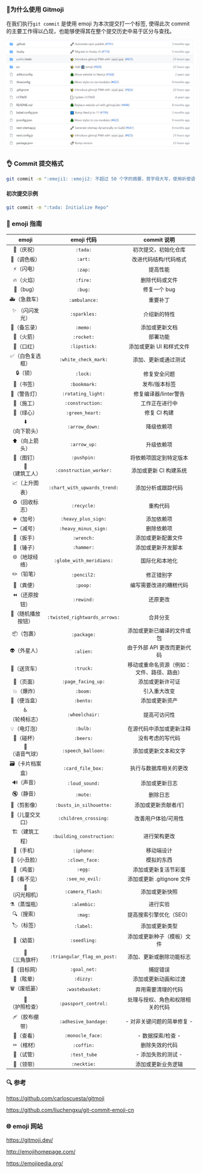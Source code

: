 
### :tada:为什么使用 Gitmoji ​​

在我们执行`git commit` 是使用 emoji 为本次提交打一个标签, 使得此次 commit 的主要工作得以凸现，也能够使得其在整个提交历史中易于区分与查找。

![Gitemoji](./images/image-20210803201124334.png)

###  :ok_hand: Commit 提交格式

```sh
git commit -m ":emoji1: :emoji2: 不超过 50 个字的摘要，首字母大写，使用祈使语气，句末不要加句号"
```

#### 初次提交示例

```sh
git commit -m ":tada: Initialize Repo"
```

###  :memo: emoji 指南

|                    emoji                    |          emoji 代码           |                commit 说明                 |
| :-----------------------------------------: | :---------------------------: | :----------------------------------------: |
|               :tada:（庆祝）                |           `:tada:`​            |            初次提交，初始化仓库            |
|               :art:（调色板）               |            `:art:`            |           改进代码结构/代码格式            |
|                :zap:（闪电）                |            `:zap:`​            |                  提高性能                  |
|               :fire:（火焰）                |           `:fire:`​            |               删除代码或文件               |
|                :bug:（bug）                 |            `:bug:`​            |                修复一个 bug                |
|            :ambulance:（急救车）            |         `:ambulance:`​         |                  重要补丁                  |
|           :sparkles: （闪闪发光）           |         `:sparkles:`​          |                介绍新的特性                |
|              :memo:（备忘录）               |           `:memo:`​            |               添加或更新文档               |
|              :rocket:（火箭）               |          `:rocket:`​           |                  部署功能                  |
|             :lipstick:（口红）              |         `:lipstick:`​          |          添加或更新 UI 和样式文件          |
|      :white_check_mark:（白色复选框）       |     `:white_check_mark:`​      |            添加、更新或通过测试            |
|                :lock:（锁）                 |           `:lock:`​            |                修复安全问题                |
|             :bookmark:（书签）              |         `:bookmark:`          |               发布/版本标签                |
|         :rotating_light:（警告灯）          |      `:rotating_light:`​       |           修复编译器/linter警告            |
|           :construction:（施工）            |       `:construction:`​        |               工作正在进行中               |
|            :green_heart:（绿心）            |        `:green_heart:`        |                修复 CI 构建                |
|          :arrow_down:（向下箭头）           |        `:arrow_down:`​         |                 降级依赖项                 |
|           :arrow_up:（向上箭头）            |         `:arrow_up:`​          |                 升级依赖项                 |
|              :pushpin:（图钉）              |          `:pushpin:`​          |           将依赖项固定到特定版本           |
|      :construction_worker:（建筑工人）      |    `:construction_worker:`    |           添加或更新 CI 构建系统           |
|   :chart_with_upwards_trend:（上升图表）    | `:chart_with_upwards_trend:`  |             添加分析或跟踪代码             |
|            :recycle:（回收标志）            |          `:recycle:`​          |                  重构代码                  |
|          :heavy_plus_sign:（加号）          |      `:heavy_plus_sign:`​      |                 添加依赖项                 |
|         :heavy_minus_sign:（减号）          |     `:heavy_minus_sign:`​      |                 删除依赖项                 |
|              :wrench:（扳手）               |          `:wrench:`​           |             添加或更新配置文件             |
|              :hammer:（锤子）               |          `:hammer:`​           |             添加或更新开发脚本             |
|     :globe_with_meridians:（地球经络）      |   `:globe_with_meridians:`​    |               国际化和本地化               |
|              :pencil2:（铅笔）              |          `:pencil2:`​          |                 修正错别字                 |
|               :poop:（粪便）                |           `:poop:`​            |           编写需要改进的糟糕代码           |
|            :rewind:（还原按钮）             |          `:rewind:`           |                  还原更改                  |
| :twisted_rightwards_arrows:（随机播放按钮） | `:twisted_rightwards_arrows:` |                  合并分支                  |
|              :package:（包裹）              |          `:package:`          |         添加或更新已编译的文件或包         |
|              :alien:（外星人）              |           `:alien:`​           |        由于外部 API 更改而更新代码         |
|              :truck:（送货车）              |           `:truck:`​           | 移动或重命名资源（例如：文件、路径、路由） |
|          :page_facing_up:（页面）           |      `:page_facing_up:`​       |              添加或更新许可证              |
|               :boom:（爆炸）                |           `:boom:`​            |                引入重大改变                |
|              :bento:（便当盒）              |           `:bento:`​           |               添加或更新资产               |
|          :wheelchair:（轮椅标志）           |        `:wheelchair:`​         |                提高可访问性                |
|              :bulb:（电灯泡）               |           `:bulb:`​            |          在源代码中添加或更新注释          |
|               :beers:（碰杯）               |           `:beers:`​           |              没有考虑的写代码              |
|        :speech_balloon:（语音气球）         |      `:speech_balloon:`​       |            添加或更新文本和文字            |
|        :card_file_box:（卡片档案盒）        |       `:card_file_box:`​       |           执行与数据库相关的更改           |
|            :loud_sound:（声音）             |        `:loud_sound:`​         |               添加或更新日志               |
|               :mute:（静音）                |           `:mute:`​            |                  删除日志                  |
|       :busts_in_silhouette:（剪影像）       |    `:busts_in_silhouette:`​    |            添加或更新贡献者/们             |
|      :children_crossing:（儿童交叉口）      |     `:children_crossing:`​     |            改善用户体验/可用性             |
|     :building_construction:（建筑工程）     |   `:building_construction:`   |                进行架构更改                |
|              :iphone:（手机）               |          `:iphone:`​           |                 移动端设计                 |
|           :clown_face:（小丑脸）            |        `:clown_face:`​         |                 模拟的东西                 |
|                :egg:（鸡蛋）                |            `:egg:`​            |            添加或更新复活节彩蛋            |
|           :see_no_evil:（看不见）           |        `:see_no_evil:`        |         添加或更新 .gitignore 文件         |
|         :camera_flash:（闪光相机）          |       `:camera_flash:`​        |               添加或更新快照               |
|             :alembic:（蒸馏瓶）             |          `:alembic:`​          |                  进行实验                  |
|                :mag:（搜索）                |            `:mag:`​            |          提高搜索引擎优化（SEO）           |
|               :label:（标签）               |           `:label:`​           |               添加或更新类型               |
|             :seedling:（幼苗）              |         `:seedling:`​          |         添加或更新种子（模板）文件         |
|    :triangular_flag_on_post:（三角旗杆）    |  `:triangular_flag_on_post:`​  |          添加、更新或删除功能标志          |
|            :goal_net:（目标网）             |         `:goal_net:`​          |                  捕捉错误                  |
|               :dizzy:（眩晕）               |           `:dizzy:`​           |            添加或更新动画和过渡            |
|           :wastebasket:（废纸篓）           |        `:wastebasket:`​        |             弃用需要清理的代码             |
|       :passport_control:（护照检查）        |     `:passport_control:`​      |      处理与授权、角色和权限相关的代码      |
|                🩹（胶布绷带）                |     `:adhesive_bandage:`      |         - 对非关键问题的简单修复 -         |
|           :monocle_face:（查看）            |       `:monocle_face:`        |             - 数据探索/检查 -              |
|              :coffin:（棺材）               |          `:coffin:`​           |               删除失效的代码               |
|             :test_tube:（试管）             |         `:test_tube`          |             - 添加失败的测试 -             |
|              :necktie:（领带）              |          `:necktie:`​          |             添加或更新业务逻辑             |



### 🔍 参考

https://github.com/carloscuesta/gitmoji

https://github.com/liuchengxu/git-commit-emoji-cn



### 🌐 emoji 网站

https://gitmoji.dev/

http://emojihomepage.com/

https://emojipedia.org/
